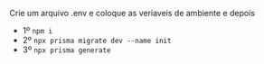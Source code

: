 Crie um arquivo .env e coloque as veriaveis de ambiente e depois

- 1º ```npm i```
- 2º ```npx prisma migrate dev --name init```
- 3º ```npx prisma generate```
